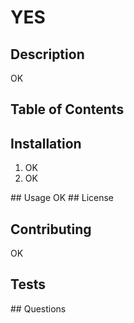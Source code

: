 # YES

  ## Description
  
  OK

  ## Table of Contents

  ## Installation
  <ol>
    <li>OK</li> 
    <li>OK</li> 
    
  </ol>
  ## Usage
  OK
  ## License

  ## Contributing
  OK
  ## Tests
  <ol>
    
  </ol>
  ## Questions 
